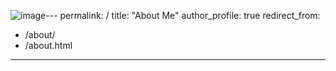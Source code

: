 ![image](https://github.com/user-attachments/assets/953670c6-9d49-446d-8a3a-0718912efcb6)---
permalink: /
title: "About Me"
author_profile: true
redirect_from: 
  - /about/
  - /about.html
---




